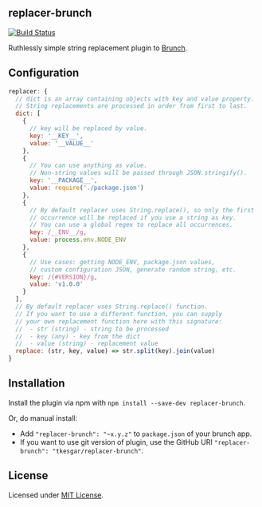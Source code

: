 ## replacer-brunch

[![Build Status](https://travis-ci.org/tkesgar/replacer-brunch.svg?branch=master)](https://travis-ci.org/tkesgar/replacer-brunch)

Ruthlessly simple string replacement plugin to [Brunch](http://brunch.io).

## Configuration

```js
replacer: {
  // dict is an array containing objects with key and value property.
  // String replacements are processed in order from first to last.
  dict: [
    {
      // key will be replaced by value.
      key: '__KEY__',
      value: '__VALUE__'
    },
    {
      // You can use anything as value.
      // Non-string values will be passed through JSON.stringify().
      key: '__PACKAGE__',
      value: require('./package.json')
    },
    {
      // By default replacer uses String.replace(), so only the first
      // occurrence will be replaced if you use a string as key.
      // You can use a global regex to replace all occurrences.
      key: /__ENV__/g,
      value: process.env.NODE_ENV
    },
    {
      // Use cases: getting NODE_ENV, package.json values,
      // custom configuration JSON, generate random string, etc.
      key: /{#VERSION}/g,
      value: 'v1.0.0'
    }
  ],
  // By default replacer uses String.replace() function.
  // If you want to use a different function, you can supply
  // your own replacement function here with this signature:
  //  - str (string) - string to be processed
  //  - key (any) - key from the dict
  //  - value (string) - replacement value
  replace: (str, key, value) => str.split(key).join(value)
}
```

## Installation

Install the plugin via npm with `npm install --save-dev replacer-brunch`.

Or, do manual install:

* Add `"replacer-brunch": "~x.y.z"` to `package.json` of your brunch app.
* If you want to use git version of plugin, use the GitHub URI
`"replacer-brunch": "tkesgar/replacer-brunch"`.

## License

Licensed under [MIT License](https://github.com/tkesgar/replacer-brunch/blob/master/LICENSE).
